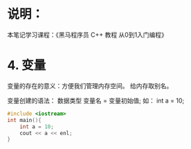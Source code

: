 # 说明：
本笔记学习课程：《黑马程序员 C++ 教程 从0到1入门编程》

# 4. 变量
变量的存在的意义：方便我们管理内存空间。
给内存取别名。

变量创建的语法： 数据类型 变量名 = 变量初始值;
如： int a = 10;

```cpp
#include <iostream>
int main(){
    int a = 10;
    cout << a << enl;
}
```